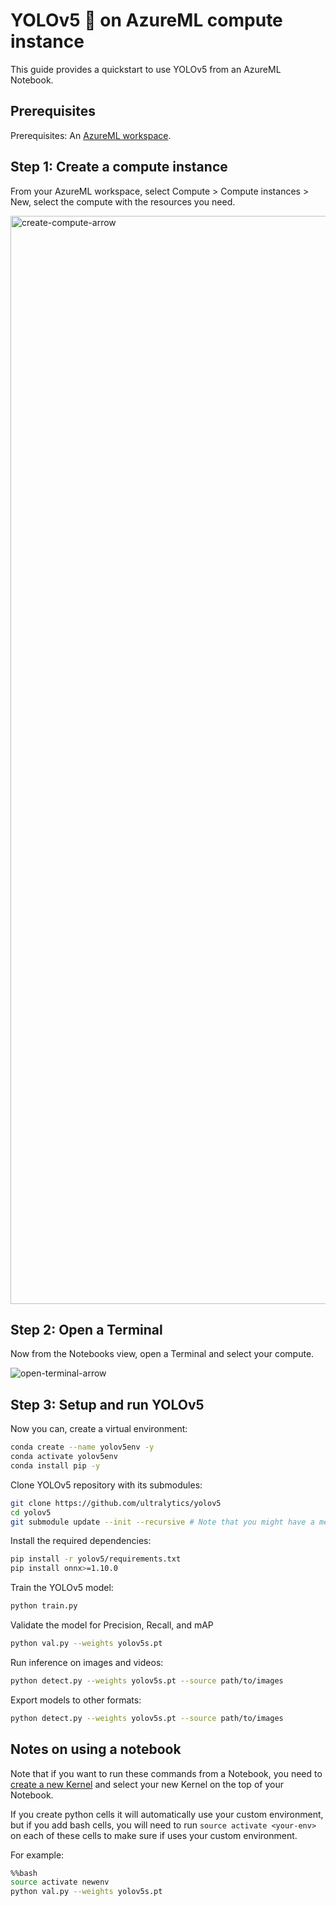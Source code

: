 # YOLOv5 🚀 on AzureML compute instance

This guide provides a quickstart to use YOLOv5 from an AzureML Notebook.

## Prerequisites 
Prerequisites: An [AzureML workspace](https://learn.microsoft.com/azure/machine-learning/concept-workspace?view=azureml-api-2).

## Step 1: Create a compute instance

From your AzureML workspace, select Compute > Compute instances > New, select the compute with the resources you need.

<img width="1741" alt="create-compute-arrow" src="https://github.com/ouphi/ultralytics/assets/17216799/3e92fcc0-a08e-41a4-af81-d289cfe3b8f2">

## Step 2: Open a Terminal

Now from the Notebooks view, open a Terminal and select your compute.

![open-terminal-arrow](https://github.com/ouphi/ultralytics/assets/17216799/c4697143-7234-4a04-89ea-9084ed9c6312)

## Step 3: Setup and run YOLOv5

Now you can, create a virtual environment:

```bash
conda create --name yolov5env -y
conda activate yolov5env
conda install pip -y
```

Clone YOLOv5 repository with its submodules:

```bash
git clone https://github.com/ultralytics/yolov5
cd yolov5
git submodule update --init --recursive # Note that you might have a message asking you to add your folder as a safe.directory just copy the recommended command   
```

Install the required dependencies:

```bash
pip install -r yolov5/requirements.txt
pip install onnx>=1.10.0
```

Train the YOLOv5 model:

```bash
python train.py
```

Validate the model for Precision, Recall, and mAP

```bash
python val.py --weights yolov5s.pt
```

Run inference on images and videos:

```bash
python detect.py --weights yolov5s.pt --source path/to/images
```

Export models to other formats:

```bash
python detect.py --weights yolov5s.pt --source path/to/images
```

## Notes on using a notebook

Note that if you want to run these commands from a Notebook, you need to [create a new Kernel](https://learn.microsoft.com/en-us/azure/machine-learning/how-to-access-terminal?view=azureml-api-2#add-new-kernels)
and select your new Kernel on the top of your Notebook.

If you create python cells it will automatically use your custom environment, but if you add bash cells, you will need to run `source activate <your-env>` on each of these cells
to make sure if uses your custom environment.

For example:

```bash
%%bash
source activate newenv
python val.py --weights yolov5s.pt
```

